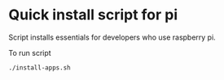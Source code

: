 # Quick install script for pi

Script installs essentials for developers who use raspberry pi.

To run script
```
./install-apps.sh
```


